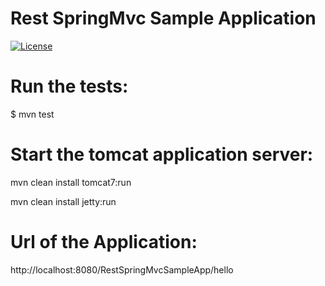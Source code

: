 # Rest SpringMvc Sample Application

[![License](http://img.shields.io/:license-mit-blue.svg)](https://github.com/fdlessard/maven_template_app/blob/master/LICENSE)

Run the tests:
===

$ mvn test



Start the tomcat application server:
===

mvn clean install tomcat7:run

mvn clean install jetty:run


Url of the Application:
===

http://localhost:8080/RestSpringMvcSampleApp/hello
